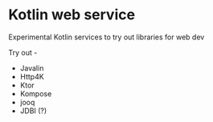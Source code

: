 # Kotlin web service

Experimental Kotlin services to try out libraries for web dev

Try out -
- Javalin
- Http4K
- Ktor
- Kompose
- jooq
- JDBI (?)

